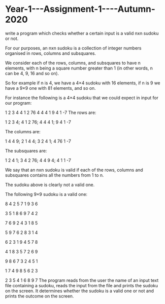 # Year-1---Assignment-1----Autumn-2020
write a program which checks whether a certain input is a valid nxn sudoku or not.

For our purposes, an nxn sudoku is a collection of integer numbers organised in rows, columns and subsquares.

We consider each of the rows, columns, and subsquares to have n elements, with n being a square number greater than 1 (in other words, n can be 4, 9, 16 and so on).

So for example if n is 4, we have a 4×4 sudoku with 16 elements, if n is 9 we have a 9×9 one with 81 elements, and so on.

For instance the following is a 4×4 sudoku that we could expect in input for our program:

1 2 3 4
4 1 2 76
4 4 4 1
9 4 1 -7
The rows are:

1 2 3 4; 4 1 2 76; 4 4 4 1; 9 4 1 -7

The columns are:

1 4 4 9; 2 1 4 4; 3 2 4 1; 4 76 1 -7

The subsquares are:

1 2 4 1; 3 4 2 76; 4 4 9 4; 4 1 1 -7

We say that an nxn sudoku is valid if each of the rows, columns and subsquares contains all the numbers from 1 to n.

The sudoku above is clearly not a valid one.

The following 9×9 sudoku is a valid one:

8 4 2 5 7 1 9 3 6 

3 5 1 8 6 9 7 4 2 

7 6 9 2 4 3 1 8 5 

5 9 7 6 2 8 3 1 4 

6 2 3 1 9 4 5 7 8 

4 1 8 3 5 7 2 6 9 

9 8 6 7 3 2 4 5 1 

1 7 4 9 8 5 6 2 3 

2 3 5 4 1 6 8 9 7 
The program reads from the user the name of an input text file containing a sudoku, reads the input from the file and prints the sudoku on the screen. It determines whether the sudoku is a valid one or not and prints the outcome on the screen.
